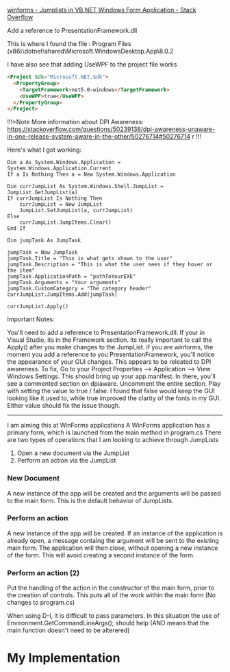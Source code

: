 [winforms - Jumplists in VB.NET Windows Form Application - Stack Overflow](https://stackoverflow.com/questions/67273131/jumplists-in-vb-net-windows-form-application "winforms - Jumplists in VB.NET Windows Form Application - Stack Overflow")

Add a reference to PresentationFramework.dll

This is where I found the file : Program Files (x86)\dotnet\shared\Microsoft.WindowsDesktop.App\8.0.2

I have also see that adding UseWPF to the project file works

```html
<Project Sdk="Microsoft.NET.Sdk">
  <PropertyGroup>
    <TargetFramework>net5.0-windows</TargetFramework>
    <UseWPF>true</UseWPF>
  </PropertyGroup>
</Project>
```

!!!>Note
More information about DPI Awareness: https://stackoverflow.com/questions/50239138/dpi-awareness-unaware-in-one-release-system-aware-in-the-other/50276714#50276714 r
!!!


Here's what I got working:

```basic
Dim a As System.Windows.Application = System.Windows.Application.Current
If a Is Nothing Then a = New System.Windows.Application

Dim currJumpList As System.Windows.Shell.JumpList = JumpList.GetJumpList(a)
If currJumpList Is Nothing Then
    currJumpList = New JumpList
    JumpList.SetJumpList(a, currJumpList)
Else
    currJumpList.JumpItems.Clear()
End If

Dim jumpTask As JumpTask

jumpTask = New JumpTask
jumpTask.Title = "This is what gets shown to the user"
jumpTask.Description = "This is what the user sees if they hover or the item"
jumpTask.ApplicationPath = "pathToYourEXE"
jumpTask.Arguments = "Your arguments"
jumpTask.CustomCategory = "The category header"
currJumpList.JumpItems.Add(jumpTask)

currJumpList.Apply()
```


Important Notes:

You'll need to add a reference to PresentationFramework.dll. If your in Visual Studio, its in the Framework section.
its really important to call the Apply() after you make changes to the JumpList.
if you are winforms, the moment you add a reference to you PresentationFramework, you'll notice the appearance of your GUI changes. This appears to be releated to DPI awareness. To fix, Go to your Project Properties --> Application --> View Windows Settings. This should bring up your app.manifest. In there, you'll see a commented section on dpiaware. Uncomment the entire section. Play with setting the value to true / false. I found that false would keep the GUI looking like it used to, while true improved the clarity of the fonts in my GUI. Either value should fix the issue though.


----
I am aiming this at WinForms applications
A WinForms application has a primary form, which is launched from the main method in program.cs
There are two types of operations that I am looking to achieve through JumpLists
1. Open a new document via the JumpList
1. Perform an action via the JumpList

### New Document
A new instance of the app will be created and the arguments will be passed to the main form.  This is the default behavior of JumpLists.

### Perform an action
A new instance of the app will be created.  If an instance of the application is already open, a message containg the argument will be sent to the existing main form.  The application will then close, without opening a new instance of the form.  This will avoid creating a second instance of the form.

### Perform an action (2)
Put the handling of the action in the constructor of the main form, prior to the creation of controls.  This puts all of the work within the main form (No changes to program.cs)

When using D-I, it is difficult to pass parameters.  In this situation the use of             Environment.GetCommandLineArgs(); should help (AND means that the main function doesn't need to be alterered)

# My Implementation


